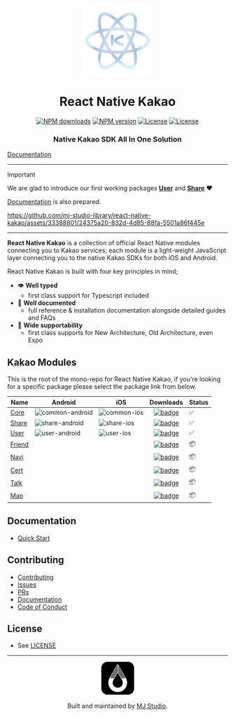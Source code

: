 <p align="center">
  <a href="https://mj-studio-library.github.io/react-native-kakao/">
    <img width="160px" src="https://raw.githubusercontent.com/mym0404/image-archive/master/202404201234177.webp"><br/>
  </a>
  <h1 align="center">React Native Kakao</h1>
  <p align="center">
  <a href="https://www.npmjs.com/package/@react-native-kakao/core"><img src="https://img.shields.io/npm/dm/@react-native-kakao/core.svg?style=flat-square" alt="NPM downloads"></a>
  <a href="https://www.npmjs.com/package/@react-native-kakao/core"><img src="https://img.shields.io/npm/v/@react-native-kakao/core.svg?style=flat-square" alt="NPM version"></a>
  <a href="/LICENSE"><img src="https://img.shields.io/npm/l/@react-native-kakao/core.svg?style=flat-square" alt="License"></a>
  <a href="https://github.com/lerna-lite/lerna-lite"><img src="https://img.shields.io/badge/maintained%20with-lerna--lite-e137ff?style=flat-square" alt="License"></a>
  <h3 align="center">Native Kakao SDK All In One Solution</h3>
  </p>
</p>
<a href="https://mj-studio-library.github.io/react-native-kakao/">Documentation</a>

---

> [!IMPORTANT]
> We are glad to introduce our first working packages [**User**](https://mj-studio-library.github.io/react-native-kakao/docs/user/intro) 
> and [**Share**](https://mj-studio-library.github.io/react-native-kakao/docs/share/intro) ❤️
>
> [Documentation](https://mj-studio-library.github.io/react-native-kakao/docs/intro) is also prepared.
>
> https://github.com/mj-studio-library/react-native-kakao/assets/33388801/24375a20-832d-4d85-88fa-5501a86f445e

---

**React Native Kakao** is a collection of official React Native modules connecting you to Kakao
services; each module is a light-weight JavaScript layer connecting you to the native Kakao SDKs for
both iOS and Android.

React Native Kakao is built with four key principles in mind;

- 👁 **Well typed**
  - first class support for Typescript included
- 📄 **Well documented**
  - full reference & installation documentation alongside detailed guides and FAQs
- 🚀 **Wide supportability**
  - first class supports for New Architecture, Old Architecture, even Expo

## Kakao Modules

This is the root of the mono-repo for React Native Kakao, if you're looking for a specific package
please select the package link from below.

[//]: # (The main package that you interface with is `App` &#40;`@react-native-kakao/app`&#41;)

| Name                       | Android                                                                               | iOS                                                                                   |                                                                            Downloads                                                                            | Status |                                                                                        
|----------------------------|---------------------------------------------------------------------------------------|---------------------------------------------------------------------------------------|:---------------------------------------------------------------------------------------------------------------------------------------------------------------:|--------| 
| [Core](/packages/core)     | ![common-android](https://img.shields.io/badge/common-2.20.1-green?style=flat-square) | ![common-ios](https://img.shields.io/badge/common-2.14.0-lightblue?style=flat-square) |   [![badge](https://img.shields.io/npm/dm/@react-native-kakao/core.svg?style=for-the-badge&logo=npm)](https://www.npmjs.com/package/@react-native-kakao/core)   | ✅      |
| [Share](/packages/share)   | ![share-android](https://img.shields.io/badge/share-2.20.1-green?style=flat-square)   | ![share-ios](https://img.shields.io/badge/share-2.14.0-lightblue?style=flat-square)   |  [![badge](https://img.shields.io/npm/dm/@react-native-kakao/share.svg?style=for-the-badge&logo=npm)](https://www.npmjs.com/package/@react-native-kakao/share)  | ✅      |
| [User](/packages/user)     | ![user-android](https://img.shields.io/badge/user-2.20.1-green?style=flat-square)     | ![user-ios](https://img.shields.io/badge/user-2.14.0-lightblue?style=flat-square)     |   [![badge](https://img.shields.io/npm/dm/@react-native-kakao/user.svg?style=for-the-badge&logo=npm)](https://www.npmjs.com/package/@react-native-kakao/user)   | ✅      |
| [Friend](/packages/friend) |                                                                                       |                                                                                       | [![badge](https://img.shields.io/npm/dm/@react-native-kakao/friend.svg?style=for-the-badge&logo=npm)](https://www.npmjs.com/package/@react-native-kakao/friend) | 📦     |
| [Navi](/packages/navi)     |                                                                                       |                                                                                       |   [![badge](https://img.shields.io/npm/dm/@react-native-kakao/navi.svg?style=for-the-badge&logo=npm)](https://www.npmjs.com/package/@react-native-kakao/navi)   | 📦     |
| [Cert](/packages/cert)     |                                                                                       |                                                                                       |   [![badge](https://img.shields.io/npm/dm/@react-native-kakao/cert.svg?style=for-the-badge&logo=npm)](https://www.npmjs.com/package/@react-native-kakao/cert)   | 📦     |
| [Talk](/packages/talk)     |                                                                                       |                                                                                       |   [![badge](https://img.shields.io/npm/dm/@react-native-kakao/talk.svg?style=for-the-badge&logo=npm)](https://www.npmjs.com/package/@react-native-kakao/talk)   | 📦     |
| [Map](/packages/map)       |                                                                                       |                                                                                       |    [![badge](https://img.shields.io/npm/dm/@react-native-kakao/map.svg?style=for-the-badge&logo=npm)](https://www.npmjs.com/package/@react-native-kakao/map)    | 📦     |

## Documentation

- [Quick Start](https://mj-studio-library.github.io/react-native-kakao/)

## Contributing

- [Contributing](https://github.com/mj-studio-library/react-native-kakao/blob/main/CONTRIBUTING.md)
- [Issues](https://github.com/invertase/react-native-kakao/issues)
- [PRs](https://github.com/invertase/react-native-kakao/pulls)
- [Documentation](https://mj-studio-library.github.io/react-native-kakao/)
- [Code of Conduct](https://github.com/mj-studio-library/react-native-kakao/blob/main/CODE_OF_CONDUCT.md)

## License

- See [LICENSE](/LICENSE)

---

<p align="center">
  <a href="https://mjstudio.net/">
    <img width="75px" src="https://raw.githubusercontent.com/mym0404/image-archive/master/202404201239152.webp">
  </a>
  <p align="center">
    Built and maintained by <a href="https://mjstudio.net/">MJ Studio</a>.
  </p>
</p>
